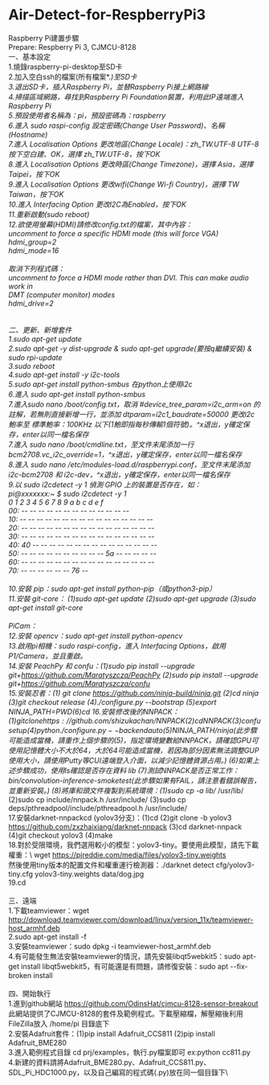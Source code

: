 # Air-Detect-for-RespberryPi3

Raspberry Pi建置步驟\
Prepare: Respberry Pi 3, CJMCU-8128\
一、基本設定\
1.燒錄raspberry-pi-desktop至SD卡\
2.加入空白ssh的檔案(所有檔案*.*)至SD卡\
3.退出SD卡，插入Raspberry Pi，並替Raspberry Pi接上網路線\
4.掃描區域網路，尋找到Raspberry Pi Foundation裝置，利用此IP遠端進入Raspberry Pi\
5.預設使用者名稱為：pi，預設密碼為：raspberry\
6.進入 sudo raspi-config 設定密碼(Change User Password)、名稱(Hostname)\
7.進入 Localisation Options 更改地區(Change Locale)：zh_TW.UTF-8 UTF-8 按下空白建、OK，選擇 zh_TW.UTF-8，按下OK\
8.進入 Localisation Options 更改時區(Change Timezone)，選擇 Asia，選擇 Taipei，按下OK\
9.進入 Localisation Options 更改wifi(Change Wi-fi Country)，選擇 TW Taiwan，按下OK\
10.進入 Interfacing Option 更改I2C為Enabled，按下OK\
11.重新啟動(sudo reboot)\
12.欲使用螢幕(HDMI)請修改config.txt的檔案，其中內容：\
uncomment to force a specific HDMI mode (this will force VGA)\
hdmi_group=2\
hdmi_mode=16\
\
取消下列程式碼：\
uncomment to force a HDMI mode rather than DVI. This can make audio work in\
DMT (computer monitor) modes\
hdmi_drive=2\
\
\
二、更新、新增套件\
1.sudo apt-get update\
2.sudo apt-get -y dist-upgrade & sudo apt-get upgrade(要按q繼續安裝) & sudo rpi-update\
3.sudo reboot\
4.sudo apt-get install -y i2c-tools\
5.sudo apt-get install python-smbus 在python上使用i2c\
6.進入 sudo apt-get install python-smbus\
7.進入sudo nano /boot/config.txt，取消 #device_tree_param=i2c_arm=on 的註解，若無則直接新增一行，並添加 dtparam=i2c1_baudrate=50000 更改i2c鮑率至 標準鮑率：100KHz 以下(1鮑即指每秒傳輸1個符號)。^x退出，y確定保存，enter以同一檔名保存\
7.進入 sudo nano /boot/cmdline.txt，至文件末尾添加一行 bcm2708.vc_i2c_override=1，^x退出，y確定保存，enter以同一檔名保存\
8.進入 sudo nano /etc/modules-load.d/raspberrypi.conf，至文件末尾添加 i2c-bcm2708 和 i2c-dev，^x退出，y確定保存，enter以同一檔名保存\
9.以 sudo i2cdetect -y 1 偵測 GPIO 上的裝置是否存在，如：\
pi@xxxxxxx:~ $ sudo i2cdetect -y 1\
     0  1  2  3  4  5  6  7  8  9  a  b  c  d  e  f\
00:          -- -- -- -- -- -- -- -- -- -- -- -- --\
10: -- -- -- -- -- -- -- -- -- -- -- -- -- -- -- --\
20: -- -- -- -- -- -- -- -- -- -- -- -- -- -- -- --\
30: -- -- -- -- -- -- -- -- -- -- -- -- -- -- -- --\
40: 40 -- -- -- -- -- -- -- -- -- -- -- -- -- -- --\
50: -- -- -- -- -- -- -- -- -- -- 5a -- -- -- -- --\
60: -- -- -- -- -- -- -- -- -- -- -- -- -- -- -- --\
70: -- -- -- -- -- -- 76 --\
\
10.安裝 pip：sudo apt-get install python-pip（或python3-pip）\
11.安裝 git-core： (1)sudo apt-get update (2)sudo apt-get upgrade (3)sudo apt-get install git-core\
\
PiCam：\
12.安裝 opencv：sudo apt-get install python-opencv\
13.啟用pi相機：sudo raspi-config，進入 Interfacing Options，啟用 P1/Camera，並且重啟。\
14.安裝 PeachPy  和  confu：(1)sudo pip install --upgrade git+https://github.com/Maratyszcza/PeachPy (2)sudo pip install --upgrade git+https://github.com/Maratyszcza/confu \
15.安裝忍者：(1) git clone https://github.com/ninja-build/ninja.git (2)cd ninja (3)git checkout release (4)./configure.py --bootstrap (5)export NINJA_PATH=$PWD (6)cd\
16.安裝修改後的 NNPACK：(1)git clone https://github.com/shizukachan/NNPACK (2)cd NNPACK (3)confu setup (4)python ./configure.py --backend auto (5)$NINJA_PATH/ninja(此步驟可能造成當機，請重作上個步驟的(5)，指定環境變數給NNPACK，請確認GPU可使用記憶體大小不大於64，大於64可能造成當機，若因為部分因素無法調整GUP使用大小，請使用Putty等CUI遠端登入介面，以減少記憶體資源占用。) (6)如果上述步驟成功，使用ls確認是否存在資料 lib (7)測試NNPACK是否正常工作：bin/convolution-inference-smoketest(此步驟如果有FAIL，請注意看錯誤報告，並重新安裝。) (8)將庫和頭文件複製到系統環境：(1)sudo cp -a lib/* /usr/lib/ (2)sudo cp include/nnpack.h /usr/include/ (3)sudo cp deps/pthreadpool/include/pthreadpool.h /usr/include/\
17.安裝darknet-nnpackcd (yolov3分支)：(1)cd (2)git clone -b yolov3 https://github.com/zxzhaixiang/darknet-nnpack (3)cd darknet-nnpack (4)git checkout yolov3 (4)make\
18.對於受限環境，我們選用較小的模型：yolov3-tiny。要使用此模型，請先下載權重：\ wget https://pjreddie.com/media/files/yolov3-tiny.weights \
然後使用tiny版本的配置文件和權重運行檢測器：./darknet detect cfg/yolov3-tiny.cfg yolov3-tiny.weights data/dog.jpg\
19.cd\
\
三、遠端\
1.下載teamviewer：wget http://download.teamviewer.com/download/linux/version_11x/teamviewer-host_armhf.deb \
2.sudo apt-get install -f\
3.安裝teamviewer：sudo dpkg -i teamviewer-host_armhf.deb\
4.有可能發生無法安裝teamviewer的情況，請先安裝libqt5webkit5：sudo apt-get install libqt5webkit5，有可能還是有問題，請修復安裝：sudo apt --fix-broken install\
\
四、開始執行\
1.進到github網站 https://github.com/OdinsHat/cjmcu-8128-sensor-breakout 此網站提供了CJMCU-8128的套件及範例程式。下載壓縮檔，解壓縮後利用FileZilla放入 /home/pi 目錄底下\
2.安裝Adafruit套件：(1)pip install Adafruit_CCS811 (2)pip install Adafruit_BME280\
3.進入範例程式目錄 cd prj/examples，執行.py檔案即可 ex:python cc811.py\
4.新建的資料請將Adafruit_BME280.py、Adafruit_CCS811.py、SDL_Pi_HDC1000.py，以及自己編寫的程式碼(.py)放在同一個目錄下\
